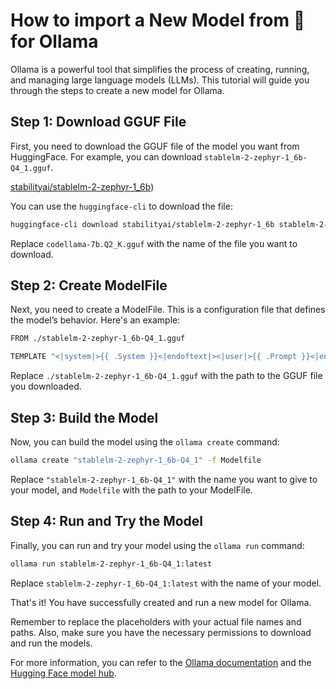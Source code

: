 # How to import a New Model from 🤗 for Ollama

Ollama is a powerful tool that simplifies the process of creating, running, and managing large language models (LLMs). This tutorial will guide you through the steps to create a new model for Ollama.

## Step 1: Download GGUF File

First, you need to download the GGUF file of the model you want from HuggingFace. For example, you can download `stablelm-2-zephyr-1_6b-Q4_1.gguf`. 

[stabilityai/stablelm-2-zephyr-1_6b](https://huggingface.co/stabilityai/stablelm-2-zephyr-1_6b))

You can use the `huggingface-cli` to download the file:

```bash
huggingface-cli download stabilityai/stablelm-2-zephyr-1_6b stablelm-2-zephyr-1_6b-Q4_1.gguf --local-dir . --local-dir-use-symlinks False
```

Replace ```codellama-7b.Q2_K.gguf``` with the name of the file you want to download.

## Step 2: Create ModelFile

Next, you need to create a ModelFile. This is a configuration file that defines the model’s behavior. Here's an example:

```bash
FROM ./stablelm-2-zephyr-1_6b-Q4_1.gguf

TEMPLATE "<|system|>{{ .System }}<|endoftext|><|user|>{{ .Prompt }}<|endoftext|><|assistant|>"
```

Replace `./stablelm-2-zephyr-1_6b-Q4_1.gguf` with the path to the GGUF file you downloaded.

## Step 3: Build the Model

Now, you can build the model using the `ollama create` command:

```bash
ollama create "stablelm-2-zephyr-1_6b-Q4_1" -f Modelfile
```

Replace `"stablelm-2-zephyr-1_6b-Q4_1"` with the name you want to give to your model, and `Modelfile` with the path to your ModelFile.

## Step 4: Run and Try the Model

Finally, you can run and try your model using the `ollama run` command:

```bash
ollama run stablelm-2-zephyr-1_6b-Q4_1:latest
```

Replace `stablelm-2-zephyr-1_6b-Q4_1:latest` with the name of your model.

That's it! You have successfully created and run a new model for Ollama.

Remember to replace the placeholders with your actual file names and paths. Also, make sure you have the necessary permissions to download and run the models.

For more information, you can refer to the [Ollama documentation](https://github.com/ollama/ollama) and the [Hugging Face model hub](https://huggingface.co/models).

